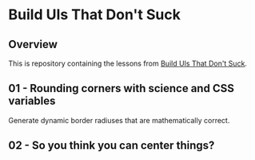 # Build UIs That Don't Suck

## Overview

This is repository containing the lessons from [Build UIs That Don't Suck](https://tailwindcss.com/build-uis-that-dont-suck).

## 01 - Rounding corners with science and CSS variables

Generate dynamic border radiuses that are mathematically correct.

## 02 - So you think you can center things?
